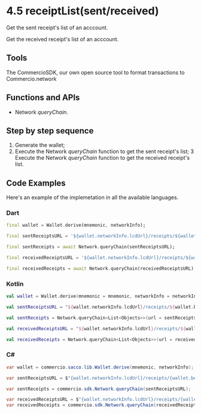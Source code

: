 # 4.5 receiptList(sent/received)
Get the sent receipt's list of an acccount.

Get the received receipt's list of an acccount.

## Tools
The CommercioSDK, our own open source tool to format transactions to Commercio.network

## Functions and APIs
- Network _queryChain_.

## Step by step sequence
1. Generate the wallet;
2. Execute the Network _queryChain_ function to get the sent receipt's list;
3 Execute the Network _queryChain_ function to get the received receipt's list.

## Code Examples
Here's an example of the implemetation in all the available languages.

### Dart
```dart
final wallet = Wallet.derive(mnemonic, networkInfo);

final sentReceiptsURL = '${wallet.networkInfo.lcdUrl}/receipts/${wallet.bech32Address}/sent';

final sentReceipts = await Network.queryChain(sentReceiptsURL);

final receivedReceiptsURL = '${wallet.networkInfo.lcdUrl}/receipts/${wallet.bech32Address}/received';

final receivedReceipts = await Network.queryChain(receivedReceiptsURL);
```

### Kotlin
```kotlin
val wallet = Wallet.derive(mnemonic = mnemonic, networkInfo = networkInfo)

val sentReceiptsURL = "${wallet.networkInfo.lcdUrl}/receipts/${wallet.bech32Address}/sent"

val sentReceipts = Network.queryChain<List<Objects>>(url = sentReceiptsURL)

val receivedReceiptsURL = "${wallet.networkInfo.lcdUrl}/receipts/${wallet.bech32Address}/received"

val receivedReceipts = Network.queryChain<List<Objects>>(url = receivedReceiptsURL)
```

### C\#
```csharp
var wallet = commercio.sacco.lib.Wallet.derive(mnemonic, networkInfo);

var sentReceiptsURL = $"{wallet.networkInfo.lcdUrl}/receipts/{wallet.bech32Address}/sent";

var sentReceipts = commercio.sdk.Network.queryChain(sentReceiptsURL);

var receivedReceiptsURL = $"{wallet.networkInfo.lcdUrl}/receipts/{wallet.bech32Address}/received";
var receivedReceipts = commercio.sdk.Network.queryChain(receivedReceiptsURL);
```
